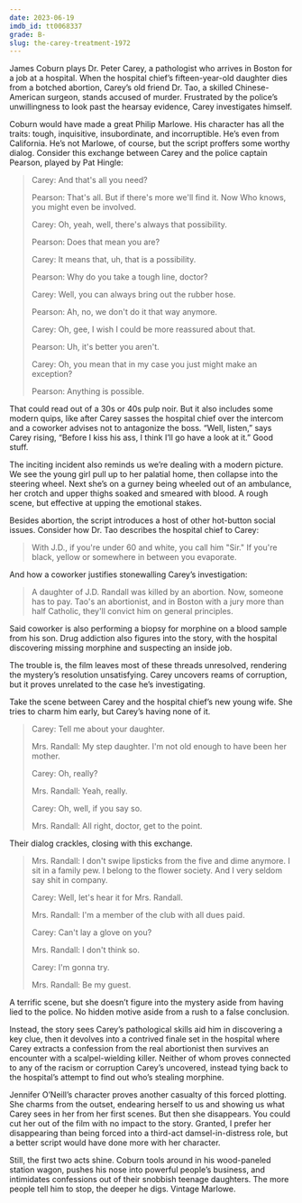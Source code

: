 ```yaml
---
date: 2023-06-19
imdb_id: tt0068337
grade: B-
slug: the-carey-treatment-1972
---
```


James Coburn plays Dr. Peter Carey, a pathologist who arrives in Boston for a job at a hospital. When the hospital chief’s fifteen-year-old daughter dies from a botched abortion, Carey’s old friend Dr. Tao, a skilled Chinese-American surgeon, stands accused of murder. Frustrated by the police’s unwillingness to look past the hearsay evidence, Carey investigates himself.

<!-- end -->

Coburn would have made a great Philip Marlowe. His character has all the traits: tough, inquisitive, insubordinate, and incorruptible. He’s even from California. He’s not Marlowe, of course, but the script proffers some worthy dialog. Consider this exchange between Carey and the police captain Pearson, played by Pat Hingle:

> Carey: And that's all you need?
>
> Pearson: That's all. But if there's more we'll find it. Now Who knows, you might even be involved.
>
> Carey: Oh, yeah, well, there's always that possibility.
>
> Pearson: Does that mean you are?
>
> Carey: It means that, uh, that is a possibility.
>
> Pearson: Why do you take a tough line, doctor?
>
> Carey: Well, you can always bring out the rubber hose.
>
> Pearson: Ah, no, we don't do it that way anymore.
>
> Carey: Oh, gee, I wish I could be more reassured about that.
>
> Pearson: Uh, it's better you aren't.
>
> Carey: Oh, you mean that in my case you just might make an exception?
>
> Pearson: Anything is possible.

That could read out of a 30s or 40s pulp noir. But it also includes some modern quips, like after Carey sasses the hospital chief over the intercom and a coworker advises not to antagonize the boss. “Well, listen,” says Carey rising, “Before I kiss his ass, I think I’ll go have a look at it.” Good stuff.

The inciting incident also reminds us we’re dealing with a modern picture. We see the young girl pull up to her palatial home, then collapse into the steering wheel. Next she’s on a gurney being wheeled out of an ambulance, her crotch and upper thighs soaked and smeared with blood. A rough scene, but effective at upping the emotional stakes.

Besides abortion, the script introduces a host of other hot-button social issues. Consider how Dr. Tao describes the hospital chief to Carey:

> With J.D., if you're under 60 and white, you call him "Sir." If you're black, yellow or somewhere in between you evaporate.

And how a coworker justifies stonewalling Carey’s investigation:

> A daughter of J.D. Randall was killed by an abortion. Now, someone has to pay. Tao's an abortionist, and in Boston with a jury more than half Catholic, they'll convict him on general principles.

Said coworker is also performing a biopsy for morphine on a blood sample from his son. Drug addiction also figures into the story, with the hospital discovering missing morphine and suspecting an inside job.

The trouble is, the film leaves most of these threads unresolved, rendering the mystery’s resolution unsatisfying. Carey uncovers reams of corruption, but it proves unrelated to the case he’s investigating.

Take the scene between Carey and the hospital chief’s new young wife. She tries to charm him early, but Carey’s having none of it.

> Carey: Tell me about your daughter.
>
> Mrs. Randall: My step daughter. I'm not old enough to have been her mother.
>
> Carey: Oh, really?
>
> Mrs. Randall: Yeah, really.
>
> Carey: Oh, well, if you say so.
>
> Mrs. Randall: All right, doctor, get to the point.

Their dialog crackles, closing with this exchange.

> Mrs. Randall: I don't swipe lipsticks from the five and dime anymore. I sit in a family pew. I belong to the flower society. And I very seldom say shit in company.
>
> Carey: Well, let's hear it for Mrs. Randall.
>
> Mrs. Randall: I'm a member of the club with all dues paid.
>
> Carey: Can't lay a glove on you?
>
> Mrs. Randall: I don't think so.
>
> Carey: I'm gonna try.
>
> Mrs. Randall: Be my guest.

A terrific scene, but she doesn’t figure into the mystery aside from having lied to the police. No hidden motive aside from a rush to a false conclusion.

Instead, the story sees Carey’s pathological skills aid him in discovering a key clue, then it devolves into a contrived finale set in the hospital where Carey extracts a confession from the real abortionist then survives an encounter with a scalpel-wielding killer. Neither of whom proves connected to any of the racism or corruption Carey’s uncovered, instead tying back to the hospital’s attempt to find out who’s stealing morphine.

Jennifer O’Neill’s character proves another casualty of this forced plotting. She charms from the outset, endearing herself to us and showing us what Carey sees in her from her first scenes. But then she disappears. You could cut her out of the film with no impact to the story. Granted, I prefer her disappearing than being forced into a third-act damsel-in-distress role, but a better script would have done more with her character.

Still, the first two acts shine. Coburn tools around in his wood-paneled station wagon, pushes his nose into powerful people’s business, and intimidates confessions out of their snobbish teenage daughters. The more people tell him to stop, the deeper he digs. Vintage Marlowe.
